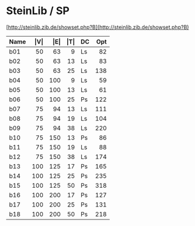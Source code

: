 # SteinLib / SP

[http://steinlib.zib.de/showset.php?B](http://steinlib.zib.de/showset.php?B)

| Name | \|V\| | \|E\| | \|T\| | DC | Opt |
| :--- | ---: | ---: | ---: | :--- | ---: |
| b01 | 50 | 63 | 9 | Ls | 82 |
| b02 | 50 | 63 | 13 | Ls | 83 |
| b03 | 50 | 63 | 25 | Ls | 138 |
| b04 | 50 | 100 | 9 | Ls | 59 |
| b05 | 50 | 100 | 13 | Ls | 61 |
| b06 | 50 | 100 | 25 | Ps | 122 |
| b07 | 75 | 94 | 13 | Ls | 111 |
| b08 | 75 | 94 | 19 | Ls | 104 |
| b09 | 75 | 94 | 38 | Ls | 220 |
| b10 | 75 | 150 | 13 | Ps | 86 |
| b11 | 75 | 150 | 19 | Ls | 88 |
| b12 | 75 | 150 | 38 | Ls | 174 |
| b13 | 100 | 125 | 17 | Ps | 165 |
| b14 | 100 | 125 | 25 | Ps | 235 |
| b15 | 100 | 125 | 50 | Ps | 318 |
| b16 | 100 | 200 | 17 | Ps | 127 |
| b17 | 100 | 200 | 25 | Ps | 131 |
| b18 | 100 | 200 | 50 | Ps | 218 |
